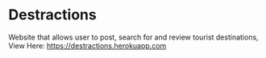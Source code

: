 # Destractions
Website that allows user to post, search for and review tourist destinations,
View Here: https://destractions.herokuapp.com

